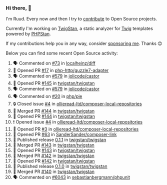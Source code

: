 ### Hi there, 👋

I'm Ruud. Every now and then I try to [contribute](https://github.com/pulls?q=+is%3Apr+author%3Aruudk+archived%3Afalse+is%3Apublic+) to Open Source projects.

Currently I'm working on [TwigStan](https://github.com/twigstan), a static analyzer for [Twig](https://twig.symfony.com/) templates powered by [PHPStan](https://phpstan.org/).

If my contributions help you in any way, consider [sponsoring me](https://github.com/sponsors/ruudk). Thanks 😊

Below you can find some recent Open Source activity:

<!--START_SECTION:activity-->
1. 🗣 Commented on [#73](https://github.com/localheinz/diff/pull/73#issuecomment-2501299015) in [localheinz/diff](https://github.com/localheinz/diff)
2. 💪 Opened PR [#17](https://github.com/php-http/guzzle7-adapter/pull/17) in [php-http/guzzle7-adapter](https://github.com/php-http/guzzle7-adapter)
3. 🗣 Commented on [#579](https://github.com/jolicode/castor/issues/579#issuecomment-2500144922) in [jolicode/castor](https://github.com/jolicode/castor)
4. 💪 Opened PR [#145](https://github.com/twigstan/twigstan/pull/145) in [twigstan/twigstan](https://github.com/twigstan/twigstan)
5. 🗣 Commented on [#579](https://github.com/jolicode/castor/issues/579#issuecomment-2500119860) in [jolicode/castor](https://github.com/jolicode/castor)
6. 🗣 Commented on [#20](https://github.com/php/pie/issues/20#issuecomment-2499950899) in [php/pie](https://github.com/php/pie)
7. 🔒 Closed issue [#4](https://github.com/ollieread-ltd/composer-local-repositories/issues/4) in [ollieread-ltd/composer-local-repositories](https://github.com/ollieread-ltd/composer-local-repositories)
8. 🎉 Merged PR [#144](https://github.com/twigstan/twigstan/pull/144) in [twigstan/twigstan](https://github.com/twigstan/twigstan)
9. 💪 Opened PR [#144](https://github.com/twigstan/twigstan/pull/144) in [twigstan/twigstan](https://github.com/twigstan/twigstan)
10. ❗ Opened issue [#4](https://github.com/ollieread-ltd/composer-local-repositories/issues/4) in [ollieread-ltd/composer-local-repositories](https://github.com/ollieread-ltd/composer-local-repositories)
11. 💪 Opened PR [#3](https://github.com/ollieread-ltd/composer-local-repositories/pull/3) in [ollieread-ltd/composer-local-repositories](https://github.com/ollieread-ltd/composer-local-repositories)
12. 💪 Opened PR [#63](https://github.com/SanderSander/composer-link/pull/63) in [SanderSander/composer-link](https://github.com/SanderSander/composer-link)
13. 🚀 Published release [0.1.1](https://github.com/twigstan/twigstan/releases/tag/0.1.1) in [twigstan/twigstan](https://github.com/twigstan/twigstan)
14. 🎉 Merged PR [#143](https://github.com/twigstan/twigstan/pull/143) in [twigstan/twigstan](https://github.com/twigstan/twigstan)
15. 💪 Opened PR [#143](https://github.com/twigstan/twigstan/pull/143) in [twigstan/twigstan](https://github.com/twigstan/twigstan)
16. 🎉 Merged PR [#142](https://github.com/twigstan/twigstan/pull/142) in [twigstan/twigstan](https://github.com/twigstan/twigstan)
17. 💪 Opened PR [#142](https://github.com/twigstan/twigstan/pull/142) in [twigstan/twigstan](https://github.com/twigstan/twigstan)
18. 🚀 Published release [0.1.0](https://github.com/twigstan/twigstan/releases/tag/0.1.0) in [twigstan/twigstan](https://github.com/twigstan/twigstan)
19. 🎉 Merged PR [#140](https://github.com/twigstan/twigstan/pull/140) in [twigstan/twigstan](https://github.com/twigstan/twigstan)
20. 🗣 Commented on [#6043](https://github.com/sebastianbergmann/phpunit/issues/6043#issuecomment-2497674536) in [sebastianbergmann/phpunit](https://github.com/sebastianbergmann/phpunit)
<!--END_SECTION:activity-->

